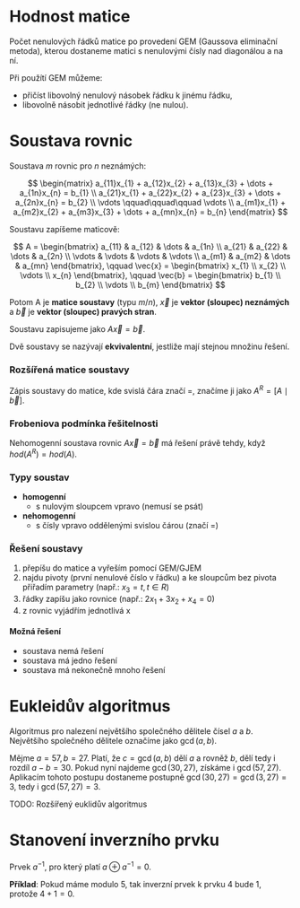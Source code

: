 # Hodnost matice

Počet nenulových řádků matice po provedení GEM (Gaussova eliminační metoda), kterou dostaneme matici s nenulovými čísly nad diagonálou a na ní.

Při použítí GEM můžeme:
- přičíst libovolný nenulový násobek řádku k jinému řádku,
- libovolně násobit jednotlivé řádky (ne nulou).

# Soustava rovnic

Soustava $m$ rovnic pro $n$ neznámých:

$$
\begin{matrix}
a_{11}x_{1} + a_{12}x_{2} + a_{13}x_{3} + \dots + a_{1n}x_{n} = b_{1} \\
a_{21}x_{1} + a_{22}x_{2} + a_{23}x_{3} + \dots + a_{2n}x_{n} = b_{2} \\
\vdots \qquad\qquad\qquad \vdots \\
a_{m1}x_{1} + a_{m2}x_{2} + a_{m3}x_{3} + \dots + a_{mn}x_{n} = b_{n}
\end{matrix}
$$

Soustavu zapíšeme maticově:

$$
A = \begin{bmatrix}
a_{11} & a_{12} & \dots & a_{1n} \\
a_{21} & a_{22} & \dots & a_{2n} \\
\vdots & \vdots & \vdots & \vdots \\
a_{m1} & a_{m2} & \dots & a_{mn}
\end{bmatrix}, \qquad \vec{x} = \begin{bmatrix}
x_{1} \\
x_{2} \\
\vdots \\
x_{n}
\end{bmatrix}, \qquad \vec{b} = \begin{bmatrix}
b_{1} \\
b_{2} \\
\vdots \\
b_{m}
\end{bmatrix}
$$

Potom A je **matice soustavy** (typu $m/n$), $\vec{x}$ je **vektor (sloupec) neznámých** a $\vec{b}$ je **vektor (sloupec) pravých stran**.

Soustavu zapisujeme jako $A\vec{x} = \vec{b}$.

Dvě soustavy se nazývají **ekvivalentní**, jestliže mají stejnou množinu řešení.

### Rozšířená matice soustavy

Zápis soustavy do matice, kde svislá čára značí $=$, značíme ji jako $A^R = [A \mid \vec{b}]$.

### Frobeniova podmínka řešitelnosti

Nehomogenní soustava rovnic $A\vec{x} = \vec{b}$ má řešení právě tehdy, když $hod(A^R) = hod(A)$.

### Typy soustav

- **homogenní**
	- s nulovým sloupcem vpravo (nemusí se psát)
- **nehomogenní**
	- s čísly vpravo oddělenými svislou čárou (značí $=$)

### Řešení soustavy

1. přepíšu do matice a vyřeším pomocí GEM/GJEM
2. najdu pivoty (první nenulové číslo v řádku) a ke sloupcům bez pivota přiřadím parametry (např.: $x_3 = t, t \in R$)
3. řádky zapíšu jako rovnice (např.: $2x_1 + 3x_2 + x_4 = 0$)
4. z rovnic vyjádřím jednotlivá x

#### Možná řešení

- soustava nemá řešení
- soustava má jedno řešení
- soustava má nekonečně mnoho řešení

# Eukleidův algoritmus

Algoritmus pro nalezení největšího společného dělitele čísel $a$ a $b$. Největšího společného dělitele označíme jako $\gcd(a, b)$.

Mějme $a = 57, b = 27$. Platí, že $c = \gcd(a, b)$ dělí $a$ a rovněž $b$, dělí tedy i rozdíl $a-b = 30$. Pokud nyní najdeme $\gcd(30, 27)$, získáme i $\gcd(57, 27)$. Aplikacím tohoto postupu dostaneme postupně $\gcd(30, 27) = \gcd(3, 27) = 3$, tedy i $\gcd(57, 27) = 3$.

TODO: Rozšířený euklidův algoritmus

# Stanovení inverzního prvku

Prvek $a^{-1}$, pro který platí $a \oplus a^{-1} = 0$.

**Příklad**: Pokud máme modulo 5, tak inverzní prvek k prvku $4$ bude $1$, protože $4 + 1 = 0$.